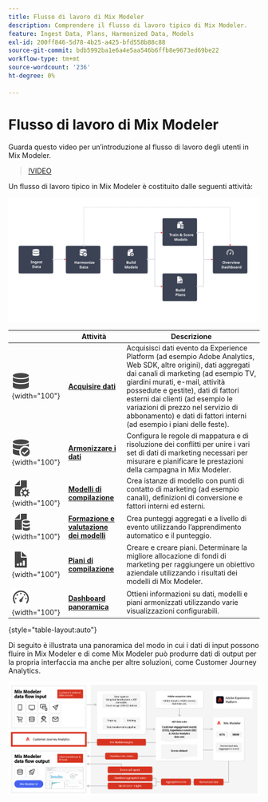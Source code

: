 ```yaml
---
title: Flusso di lavoro di Mix Modeler
description: Comprendere il flusso di lavoro tipico di Mix Modeler.
feature: Ingest Data, Plans, Harmonized Data, Models
exl-id: 200ff846-5d78-4b25-a425-bfd558b88c88
source-git-commit: bdb5992ba1e6a4e5aa546b6ffb8e9673ed69be22
workflow-type: tm+mt
source-wordcount: '236'
ht-degree: 0%

---
```


# Flusso di lavoro di Mix Modeler

Guarda questo video per un’introduzione al flusso di lavoro degli utenti in Mix Modeler.

>[!VIDEO](https://video.tv.adobe.com/v/3440211/?learn=on&captions=ita)


Un flusso di lavoro tipico in Mix Modeler è costituito dalle seguenti attività:

![Testo alternativo](/help/assets/ApplicationWorkflow.svg)

|  | Attività | Descrizione |
|---|---|---|
| ![Dati](/help/assets/icons/Data.svg){width="100"} | [**Acquisire dati**](../ingest-data/overview.md) | Acquisisci dati evento da Experience Platform (ad esempio Adobe Analytics, Web SDK, altre origini), dati aggregati dai canali di marketing (ad esempio TV, giardini murati, e-mail, attività possedute e gestite), dati di fattori esterni dai clienti (ad esempio le variazioni di prezzo nel servizio di abbonamento) e dati di fattori interni (ad esempio i piani delle feste). |
| ![ControlloDati](/help/assets/icons/DataCheck.svg){width="100"} | [**Armonizzare i dati**](../harmonize-data/overview.md) | Configura le regole di mappatura e di risoluzione dei conflitti per unire i vari set di dati di marketing necessari per misurare e pianificare le prestazioni della campagna in Mix Modeler. |
| ![FileConfig](/help/assets/icons/FileGear.svg){width="100"} | [**Modelli di compilazione**](../models/overview.md) | Crea istanze di modello con punti di contatto di marketing (ad esempio canali), definizioni di conversione e fattori interni ed esterni. |
| ![DatiFile](/help/assets/icons/FileData.svg){width="100"} | [**Formazione e valutazione dei modelli**](../models/overview.md) | Crea punteggi aggregati e a livello di evento utilizzando l’apprendimento automatico e il punteggio. |
| ![FileChart](/help/assets/icons/FileChart.svg){width="100"} | [**Piani di compilazione**](../plans/overview.md) | Creare e creare piani. Determinare la migliore allocazione di fondi di marketing per raggiungere un obiettivo aziendale utilizzando i risultati dei modelli di Mix Modeler. |
| ![Dashboard](/help/assets/icons/Dashboard.svg){width="100"} | [**Dashboard panoramica**](../dashboard/overview.md) | Ottieni informazioni su dati, modelli e piani armonizzati utilizzando varie visualizzazioni configurabili. |

{style="table-layout:auto"}

Di seguito è illustrata una panoramica del modo in cui i dati di input possono fluire in Mix Modeler e di come Mix Modeler può produrre dati di output per la propria interfaccia ma anche per altre soluzioni, come Customer Journey Analytics.

![Flusso dati output input Mix Modeler](../assets/mm-input-output.png)
<!---
The detailed data-oriented flowchart below illustrates how:

* harmonized data is based on:

  * experience event data (originating from Analytics source connector, collected through Experience Platform SDKs and APIs, ingested through source connectors, or using streaming ingestion),
  * aggregate or summary data from walled gardens (like Facebook, YouTube), traffic sources, or offline advertising data, and 
  * definitions of harmonized fields and dataset rules.

* a model is based on:

  * the conversion and marketing touchpoint definitions resulting from the harmonized data and 
  * non-marketing aggregate or summary data containing internal or external factors.

* mult-touch attribution event scores can potentially be fed back into Experience Platform data lake for use in subsequent model configuration, training and scoring.

![Comprehensive workflow](/help/assets/comprehensive-workflow.svg)

-->
